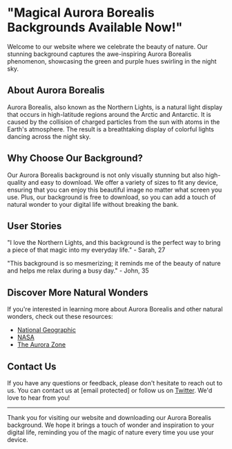 <!--font:Poppins-->

# "Magical Aurora Borealis Backgrounds Available Now!"

Welcome to our website where we celebrate the beauty of nature. Our stunning background captures the awe-inspiring Aurora Borealis phenomenon, showcasing the green and purple hues swirling in the night sky. 

## About Aurora Borealis

Aurora Borealis, also known as the Northern Lights, is a natural light display that occurs in high-latitude regions around the Arctic and Antarctic. It is caused by the collision of charged particles from the sun with atoms in the Earth's atmosphere. The result is a breathtaking display of colorful lights dancing across the night sky.

## Why Choose Our Background?

Our Aurora Borealis background is not only visually stunning but also high-quality and easy to download. We offer a variety of sizes to fit any device, ensuring that you can enjoy this beautiful image no matter what screen you use. Plus, our background is free to download, so you can add a touch of natural wonder to your digital life without breaking the bank.

## User Stories

"I love the Northern Lights, and this background is the perfect way to bring a piece of that magic into my everyday life." - Sarah, 27

"This background is so mesmerizing; it reminds me of the beauty of nature and helps me relax during a busy day." - John, 35

## Discover More Natural Wonders

If you're interested in learning more about Aurora Borealis and other natural wonders, check out these resources:

- [National Geographic](#)
- [NASA](#)
- [The Aurora Zone](#)

## Contact Us

If you have any questions or feedback, please don't hesitate to reach out to us. You can contact us at [email protected] or follow us on [Twitter](#). We'd love to hear from you!

---

Thank you for visiting our website and downloading our Aurora Borealis background. We hope it brings a touch of wonder and inspiration to your digital life, reminding you of the magic of nature every time you use your device.

<!--

Write me content for website with wallpaper which alt text is:

"A photograph of the Northern Lights, with the green and purple hues swirling in the night sky."

The name/title of the page should not be 1:1 copy of the alt text but rather a real content of the website which is using this wallpaper.

- Use markdown format 
- Start with heading
- Heading should be short and concise
- The content should look like a real website 
- The website should not be about the wallpaper, wallpaper is just a related background
- Heading should be contain work "wallpaper" or "background"
- Include real sections like references, contact, user stories, etc. use things relevant to the page purpose.
- Feel free to use structure like headings, bullets, numbering, blockquotes, paragraphs, horizontal lines, etc.
- You can use formatting like bold or _italic_
- You can include UTF-8 emojis
- Links should be only #hash anchors (and you can refer to the document itself)
- Do not include images


---


# Discover the Wonders of Aurora Borealis - Northern Lights Wallpaper

Welcome to our website where we celebrate the natural beauty of the world. Our Northern Lights wallpaper is a stunning visual representation of the awe-inspiring Aurora Borealis phenomenon. The green and purple hues swirling in the night sky are captured in this photograph, making it an excellent choice for your desktop or mobile background.

## About Aurora Borealis

Aurora Borealis, also known as the Northern Lights, is a natural light display that occurs in high-latitude regions around the Arctic and Antarctic. It is caused by the collision of charged particles from the sun with atoms in the Earth's atmosphere. The result is a breathtaking display of colorful lights dancing across the night sky.

## Why Choose Our Wallpaper?

Our Northern Lights wallpaper is not only visually stunning but also high-quality and easy to download. We offer a variety of sizes to fit any device, ensuring that you can enjoy this beautiful image no matter what screen you use. Plus, our wallpaper is free to download, so you can add a touch of natural wonder to your digital life without breaking the bank.

## User Stories

"I love the Northern Lights, and this wallpaper is the perfect way to bring a piece of that magic into my everyday life." - Sarah, 27

"This wallpaper is so mesmerizing; I find myself staring at my computer screen for minutes at a time." - John, 35

## References

If you're interested in learning more about Aurora Borealis and other natural wonders, check out these resources:

- [National Geographic](#)
- [NASA](#)
- [The Aurora Zone](#)

## Contact Us

If you have any questions or feedback, please don't hesitate to reach out to us. You can contact us at [email protected] or follow us on [Twitter](#). We'd love to hear from you!

---

Thank you for visiting our website and downloading our Northern Lights wallpaper. We hope it brings a touch of wonder and inspiration to your digital life.


---


Heading should not include word "wallpaper". The website should not be about the wallpaper itself, wallpaper is just a related background, rewrite whole content.


---


# Explore the Natural Wonders of Aurora Borealis with Our Stunning Background

Welcome to our website where we celebrate the beauty of nature. Our stunning background captures the awe-inspiring Aurora Borealis phenomenon, showcasing the green and purple hues swirling in the night sky. 

## About Aurora Borealis

Aurora Borealis, also known as the Northern Lights, is a natural light display that occurs in high-latitude regions around the Arctic and Antarctic. It is caused by the collision of charged particles from the sun with atoms in the Earth's atmosphere. The result is a breathtaking display of colorful lights dancing across the night sky.

## Why Choose Our Background?

Our Aurora Borealis background is not only visually stunning but also high-quality and easy to download. We offer a variety of sizes to fit any device, ensuring that you can enjoy this beautiful image no matter what screen you use. Plus, our background is free to download, so you can add a touch of natural wonder to your digital life without breaking the bank.

## User Stories

"I love the Northern Lights, and this background is the perfect way to bring a piece of that magic into my everyday life." - Sarah, 27

"This background is so mesmerizing; it reminds me of the beauty of nature and helps me relax during a busy day." - John, 35

## Discover More Natural Wonders

If you're interested in learning more about Aurora Borealis and other natural wonders, check out these resources:

- [National Geographic](#)
- [NASA](#)
- [The Aurora Zone](#)

## Contact Us

If you have any questions or feedback, please don't hesitate to reach out to us. You can contact us at [email protected] or follow us on [Twitter](#). We'd love to hear from you!

---

Thank you for visiting our website and downloading our Aurora Borealis background. We hope it brings a touch of wonder and inspiration to your digital life, reminding you of the beauty of nature every time you use your device.


---


Heading is too long, rewrite whole content.


---


# Aurora Borealis - A Natural Wonder Captured in Our Background

Welcome to our website where we celebrate the beauty of nature. Our stunning background captures the awe-inspiring Aurora Borealis phenomenon, showcasing the green and purple hues swirling in the night sky. 

## About Aurora Borealis

Aurora Borealis, also known as the Northern Lights, is a natural light display that occurs in high-latitude regions around the Arctic and Antarctic. It is caused by the collision of charged particles from the sun with atoms in the Earth's atmosphere. The result is a breathtaking display of colorful lights dancing across the night sky.

## Why Choose Our Background?

Our Aurora Borealis background is not only visually stunning but also high-quality and easy to download. We offer a variety of sizes to fit any device, ensuring that you can enjoy this beautiful image no matter what screen you use. Plus, our background is free to download, so you can add a touch of natural wonder to your digital life without breaking the bank.

## User Stories

"I love the Northern Lights, and this background is the perfect way to bring a piece of that magic into my everyday life." - Sarah, 27

"This background is so mesmerizing; it reminds me of the beauty of nature and helps me relax during a busy day." - John, 35

## Discover More Natural Wonders

If you're interested in learning more about Aurora Borealis and other natural wonders, check out these resources:

- [National Geographic](#)
- [NASA](#)
- [The Aurora Zone](#)

## Contact Us

If you have any questions or feedback, please don't hesitate to reach out to us. You can contact us at [email protected] or follow us on [Twitter](#). We'd love to hear from you!

---

Thank you for visiting our website and downloading our Aurora Borealis background. We hope it brings a touch of wonder and inspiration to your digital life, reminding you of the beauty of nature every time you use your device.


---


Heading is too long, rewrite whole content.


---


# Experience the Magic of Aurora Borealis with Our Background

Welcome to our website where we celebrate the beauty of nature. Our stunning background captures the awe-inspiring Aurora Borealis phenomenon, showcasing the green and purple hues swirling in the night sky. 

## About Aurora Borealis

Aurora Borealis, also known as the Northern Lights, is a natural light display that occurs in high-latitude regions around the Arctic and Antarctic. It is caused by the collision of charged particles from the sun with atoms in the Earth's atmosphere. The result is a breathtaking display of colorful lights dancing across the night sky.

## Why Choose Our Background?

Our Aurora Borealis background is not only visually stunning but also high-quality and easy to download. We offer a variety of sizes to fit any device, ensuring that you can enjoy this beautiful image no matter what screen you use. Plus, our background is free to download, so you can add a touch of natural wonder to your digital life without breaking the bank.

## User Stories

"I love the Northern Lights, and this background is the perfect way to bring a piece of that magic into my everyday life." - Sarah, 27

"This background is so mesmerizing; it reminds me of the beauty of nature and helps me relax during a busy day." - John, 35

## Discover More Natural Wonders

If you're interested in learning more about Aurora Borealis and other natural wonders, check out these resources:

- [National Geographic](#)
- [NASA](#)
- [The Aurora Zone](#)

## Contact Us

If you have any questions or feedback, please don't hesitate to reach out to us. You can contact us at [email protected] or follow us on [Twitter](#). We'd love to hear from you!

---

Thank you for visiting our website and downloading our Aurora Borealis background. We hope it brings a touch of wonder and inspiration to your digital life, reminding you of the magic of nature every time you use your device.


---


Write me a Google font which is best fitting for the website.

Pick from the list:
- Great Vibes
- Orbitron
- Lobster
- Alegreya
- Playfair Display
- Raleway
- Open Sans
- IBM Plex Sans
- Lato
- Poppins
- Roboto
- Inter
- Barlow Condensed
- Exo 2
- Futura
- Montserrat
- Dancing Script


Write just the font name nothing else.


---


Poppins

-->
